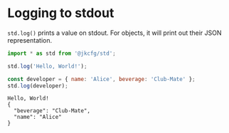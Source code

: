 # Logging to stdout

`std.log()` prints a value on stdout. For objects, it will print out their
JSON representation.

```javascript
import * as std from '@jkcfg/std';

std.log('Hello, World!');

const developer = { name: 'Alice', beverage: 'Club-Mate' };
std.log(developer);
```

```console
Hello, World!
{
  "beverage": "Club-Mate",
  "name": "Alice"
}
```
